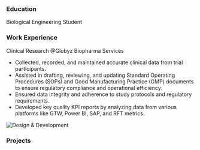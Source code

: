 
### <br> <br> <br> <br> Education
Biological Engineering Student

### Work Experience 
Clinical Research @Globyz Biopharma Services
- Collected, recorded, and maintained accurate clinical data from trial participants. 
- Assisted in drafting, reviewing, and updating Standard Operating Procedures (SOPs) and Good Manufacturing Practice (GMP) 
documents to ensure regulatory compliance and operational efficiency.
- Ensured data integrity and adherence to study protocols and regulatory requirements. 
- Developed key quality KPI reports by analyzing data from various platforms like GTW, Power BI, SAP, and RFT metrics.

![Design & Development](https://www.pharmasalmanac.com/hs-fs/hubfs/Road%20To%20Ireland/Sponsors/Globyz_Header@2x.jpg?width=1974&name=Globyz_Header@2x.jpg) 


### Projects
